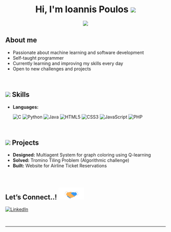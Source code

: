 <h1 align="center"><b>Hi, I'm Ioannis Poulos</b> <img src="https://media.giphy.com/media/hvRJCLFzcasrR4ia7z/giphy.gif" width="35"></h1>

<p align="center">
  <a href="https://github.com/DenverCoder1/readme-typing-svg">
    <img src="https://readme-typing-svg.herokuapp.com?font=Time+New+Roman&color=cyan&size=25&center=true&vCenter=true&width=600&height=100&lines=Machine+Learning+Enthusiast..;Self-taught+Developer..;Always+Learning+New+Things...">
  </a>
</p>


<h2 id="-about-me"><strong>About me</strong></h2>

<ul>
  <li>Passionate about machine learning and software development</li>
  <li>Self-taught programmer</li>
  <li>Currently learning and improving my skills every day</li>
  <li>Open to new challenges and projects</li>
</ul>

<br>

<h2 id="-skills"><img src="https://media2.giphy.com/media/QssGEmpkyEOhBCb7e1/giphy.gif" width="25"><b> Skills</b></h2>

<ul>
  <li><strong>Languages:</strong></li>
  <p>
    <img src="https://img.shields.io/badge/C-00599C?style=for-the-badge&logo=c&logoColor=white" alt="C">
    <img src="https://img.shields.io/badge/Python-3776AB?style=for-the-badge&logo=python&logoColor=white" alt="Python">
    <img src="https://img.shields.io/badge/Java-007396?style=for-the-badge&logo=java&logoColor=white" alt="Java">
    <img src="https://img.shields.io/badge/HTML5-E34F26?style=for-the-badge&logo=html5&logoColor=white" alt="HTML5">
    <img src="https://img.shields.io/badge/CSS3-1572B6?style=for-the-badge&logo=css3&logoColor=white" alt="CSS3">
    <img src="https://img.shields.io/badge/JavaScript-F7DF1E?style=for-the-badge&logo=javascript&logoColor=black" alt="JavaScript">
    <img src="https://img.shields.io/badge/PHP-777BB4?style=for-the-badge&logo=php&logoColor=white" alt="PHP">
  </p>
</ul>

<br>

<h2 id="-projects"><img src="https://media.giphy.com/media/3o7qE1YN7aBOFPRw8E/giphy.gif" width="25"><b> Projects</b></h2>

<ul>
  <li><b>Designed:</b> Multiagent System for graph coloring using Q-learning</li>
  <li><b>Solved:</b> Tromino Tiling Problem (Algorithmic challenge)</li>
  <li><b>Built:</b> Website for Airline Ticket Reservations</li>
</ul>

<br>

<h2 id="-linkedin"><b>Let’s Connect..!</b> <img src="https://github.com/0xAbdulKhalid/0xAbdulKhalid/raw/main/assets/mdImages/handshake.gif" width="80"></h2>

<p align="left">
  <a href="[https://www.linkedin.com/in/ioannis-poulos-799b4b356/](https://www.linkedin.com/in/ιωάννης-πούλος-799b4b356/)" target="_blank">
    <img src="www.linkedin.com/in/ιωάννης-πούλος-799b4b356" alt="LinkedIn">
  </a>
</p>

<br><hr><br>


